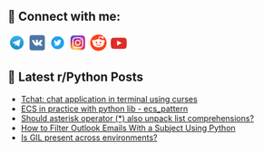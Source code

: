 ## 🔎 Connect with me:
[<img src="https://github.com/bullbesh/bullbesh/blob/main/images/Telegram.png" width="32" height="32" />](https://t.me/bullbesh)
[<img src="https://github.com/bullbesh/bullbesh/blob/main/images/VK.png" width="32" height="32" />](https://vk.com/bullbesh)
[<img src="https://github.com/bullbesh/bullbesh/blob/main/images/Twitter.png" width="32" height="32" />](https://twitter.com/bullbesh1)
[<img src="https://github.com/bullbesh/bullbesh/blob/main/images/Instagram.png" width="32" height="32" />](https://www.instagram.com/bullbesh)
[<img src="https://github.com/bullbesh/bullbesh/blob/main/images/Reddit.png" width="32" height="32" />](https://www.reddit.com/user/bullbesh)
[<img src="https://github.com/bullbesh/bullbesh/blob/main/images/YouTube.png" width="32" height="32" />](https://www.youtube.com/channel/UCtfjRs6uzgq5mfm8S06WTcg)

## 📕 Latest r/Python Posts
<!-- BLOG-POST-LIST:START -->
- [Tchat: chat application in terminal using curses](https://www.reddit.com/r/Python/comments/17ptfnj/tchat_chat_application_in_terminal_using_curses/)
- [ECS in practice with python lib - ecs_pattern](https://www.reddit.com/r/Python/comments/17pt1ps/ecs_in_practice_with_python_lib_ecs_pattern/)
- [Should asterisk operator &lpar;*&rpar; also unpack list comprehensions?](https://www.reddit.com/r/Python/comments/17psl2w/should_asterisk_operator_also_unpack_list/)
- [How to Filter Outlook Emails With a Subject Using Python](https://www.reddit.com/r/Python/comments/17ppbe9/how_to_filter_outlook_emails_with_a_subject_using/)
- [Is GIL present across environments?](https://www.reddit.com/r/Python/comments/17plajc/is_gil_present_across_environments/)
<!-- BLOG-POST-LIST:END -->
